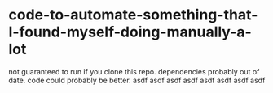 # code-to-automate-something-that-I-found-myself-doing-manually-a-lot
not guaranteed to run if you clone this repo. dependencies probably out of date. code could probably be better.
asdf
asdf
asdf
asdf
asdf
asdf
asdf
asdf

